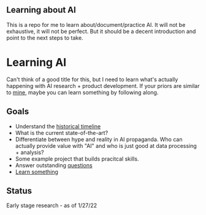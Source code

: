 ## Learning about AI
This is a repo for me to learn about/document/practice AI. It will not be exhaustive, it will not be perfect. But it should be a decent introduction and point to the next steps to take.

# Learning AI
Can't think of a good title for this, but I need to learn what's actually happening with AI research + product development. If your priors are similar to [mine](PRIORS.md), maybe you can learn something by following along.

## Goals
+ Understand the [historical timeline](TIMELINE.md)
+ What is the current state-of-the-art?
+ Differentiate between hype and reality in AI propaganda. Who can actually provide value with "AI" and who is just good at data processing + analysis?
+ Some example project that builds pracitcal skills.
+ Answer outstanding [questions](QUESTIONS.md)
+ [Learn something](LESSONS.md)

## Status
Early stage research - as of 1/27/22
